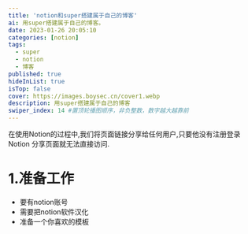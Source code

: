 ```yaml
---
title: 'notion和super搭建属于自己的博客'
ai: 用super搭建属于自己的博客。
date: 2023-01-26 20:05:10
categories: [notion]
tags: 
  - super
  - notion
  - 博客
published: true
hideInList: true
isTop: false
cover: https://images.boysec.cn/cover1.webp
description: 用super搭建属于自己的博客
swiper_index: 14 #置顶轮播图顺序，非负整数，数字越大越靠前
---
```

在使用Notion的过程中,我们将页面链接分享给任何用户,只要他没有注册登录Notion 分享页面就无法直接访问.
# 1.准备工作
- 要有notion账号
- 需要把notion软件汉化
- 准备一个你喜欢的模板
